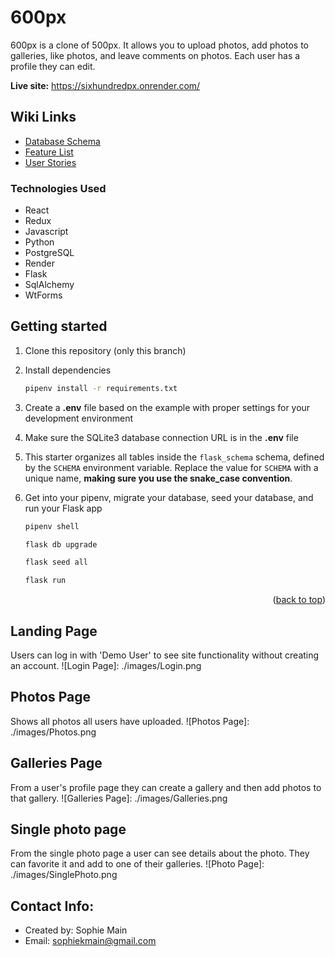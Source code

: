 # 600px

600px is a clone of 500px. It allows you to upload photos, add photos to galleries, like photos, and leave comments on photos. Each user has a profile they can edit.

**Live site:** https://sixhundredpx.onrender.com/

## Wiki Links
- [Database Schema](https://github.com/sophmain/600px/wiki/Database-Schema)
- [Feature List](https://github.com/sophmain/600px/wiki/Features)
- [User Stories](https://github.com/sophmain/600px/wiki/User-Stories)


### Technologies Used
* React
* Redux
* Javascript
* Python
* PostgreSQL
* Render
* Flask
* SqlAlchemy
* WtForms



## Getting started
1. Clone this repository (only this branch)

2. Install dependencies

      ```bash
      pipenv install -r requirements.txt
      ```

3. Create a **.env** file based on the example with proper settings for your
   development environment

4. Make sure the SQLite3 database connection URL is in the **.env** file

5. This starter organizes all tables inside the `flask_schema` schema, defined
   by the `SCHEMA` environment variable.  Replace the value for
   `SCHEMA` with a unique name, **making sure you use the snake_case
   convention**.

6. Get into your pipenv, migrate your database, seed your database, and run your Flask app

   ```bash
   pipenv shell
   ```

   ```bash
   flask db upgrade
   ```

   ```bash
   flask seed all
   ```

   ```bash
   flask run
   ```

<p align="right">(<a href="#readme-top">back to top</a>)</p>

## Landing Page
Users can log in with 'Demo User' to see site functionality without creating an account. 
![Login Page]: ./images/Login.png

## Photos Page
Shows all photos all users have uploaded.
![Photos Page]: ./images/Photos.png

## Galleries Page
From a user's profile page they can create a gallery and then add photos to that gallery.
![Galleries Page]: ./images/Galleries.png

## Single photo page
From the single photo page a user can see details about the photo. They can favorite it and add to one of their galleries.
![Photo Page]: ./images/SinglePhoto.png



## Contact Info:
- Created by: Sophie Main
- Email: sophiekmain@gmail.com
